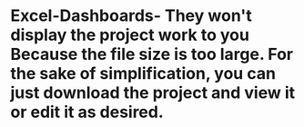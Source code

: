 # Excel-Dashboards- They won't display the project work to you Because the file size is too large.  For the sake of simplification, you can just download the project and view it or edit it as desired. 
